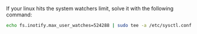 If your linux hits the system watchers limit, solve it with the following command:

```bash
echo fs.inotify.max_user_watches=524288 | sudo tee -a /etc/sysctl.conf && sudo sysctl -p
```
